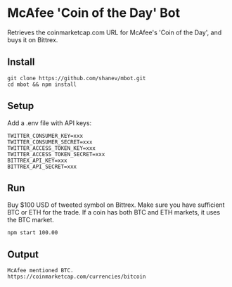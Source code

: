 # McAfee 'Coin of the Day' Bot

Retrieves the coinmarketcap.com URL for McAfee's 'Coin of the Day', and buys it on Bittrex.

## Install

```
git clone https://github.com/shanev/mbot.git
cd mbot && npm install
```

## Setup

Add a .env file with API keys:

```
TWITTER_CONSUMER_KEY=xxx
TWITTER_CONSUMER_SECRET=xxx
TWITTER_ACCESS_TOKEN_KEY=xxx
TWITTER_ACCESS_TOKEN_SECRET=xxx
BITTREX_API_KEY=xxx
BITTREX_API_SECRET=xxx
```

## Run

Buy $100 USD of tweeted symbol on Bittrex. Make sure you have sufficient BTC or ETH for the trade. If a coin has both BTC and ETH markets, it uses the BTC market.

`npm start 100.00`

## Output

```
McAfee mentioned BTC.
https://coinmarketcap.com/currencies/bitcoin
```
